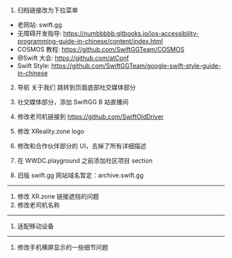 1. 归档链接改为下拉菜单
* 老网站: swift.gg
* 无障碍开发指导: https://numbbbbb.gitbooks.io/ios-accessibility-programming-guide-in-chinese/content/index.html
* COSMOS 教程: https://github.com/SwiftGGTeam/COSMOS
* @Swift 大会: https://github.com/atConf
* Swift Style: https://github.com/SwiftGGTeam/google-swift-style-guide-in-chinese

2. 导航 关于我们 跳转到页面底部社交媒体部分

3. 社交媒体部分，添加 SwiftGG B 站直播间

4. 修改老司机链接到 https://github.com/SwiftOldDriver

5. 修改 XReality.zone logo

6. 修改和合作伙伴部分的 UI，去掉了所有详细描述

7. 在 WWDC.playground 之前添加社区项目 section

8. 旧版 swift.gg 网站域名暂定：archive.swift.gg

--------------

1. 修改 XR.zone 链接遮挡的问题
2. 修改老司机名称
--------------

1. 适配移动设备

--------------

1. 修改手机横屏显示的一些细节问题